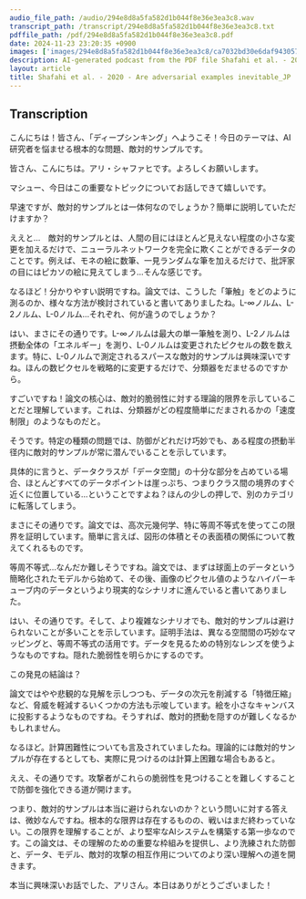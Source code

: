```yaml
---
audio_file_path: /audio/294e8d8a5fa582d1b044f8e36e3ea3c8.wav
transcript_path: /transcript/294e8d8a5fa582d1b044f8e36e3ea3c8.txt
pdffile_path: /pdf/294e8d8a5fa582d1b044f8e36e3ea3c8.pdf
date: 2024-11-23 23:20:35 +0900
images: ['images/294e8d8a5fa582d1b044f8e36e3ea3c8/ca7032bd30e6daf943057ddfe2651d33abaaf1f9defb4d4a582ef821c94fdc08.jpg', 'images/294e8d8a5fa582d1b044f8e36e3ea3c8/5a0dfde9ea4f17b85fa9a72cbb9eac395e35e4a3a57feaf77e1258ef4d2b1597.jpg', 'images/294e8d8a5fa582d1b044f8e36e3ea3c8/d2061dc9c44cdab387699fab34e8a9d6316204bbbce3c2b86c1fabb3a1097635.jpg', 'images/294e8d8a5fa582d1b044f8e36e3ea3c8/99b0e79496291459dd0265d50429b9b59898d051fa87729f2878920329ba32d5.jpg']
description: AI-generated podcast from the PDF file Shafahi et al. - 2020 - Are adversarial examples inevitable_JP / 294e8d8a5fa582d1b044f8e36e3ea3c8
layout: article
title: Shafahi et al. - 2020 - Are adversarial examples inevitable_JP
---
```


## Transcription
こんにちは！皆さん、「ディープシンキング」へようこそ！今日のテーマは、AI研究者を悩ませる根本的な問題、敵対的サンプルです。

皆さん、こんにちは。アリ・シャファヒです。よろしくお願いします。

マシュー、今日はこの重要なトピックについてお話しできて嬉しいです。

早速ですが、敵対的サンプルとは一体何なのでしょうか？簡単に説明していただけますか？

ええと…　敵対的サンプルとは、人間の目にはほとんど見えない程度の小さな変更を加えるだけで、ニューラルネットワークを完全に欺くことができるデータのことです。例えば、モネの絵に数筆、一見ランダムな筆を加えるだけで、批評家の目にはピカソの絵に見えてしまう…そんな感じです。

なるほど！分かりやすい説明ですね。論文では、こうした「筆触」をどのように測るのか、様々な方法が検討されていると書いてありましたね。L-∞ノルム、L-2ノルム、L-0ノルム…それぞれ、何が違うのでしょうか？

はい、まさにその通りです。L-∞ノルムは最大の単一筆触を測り、L-2ノルムは摂動全体の「エネルギー」を測り、L-0ノルムは変更されたピクセルの数を数えます。特に、L-0ノルムで測定されるスパースな敵対的サンプルは興味深いですね。ほんの数ピクセルを戦略的に変更するだけで、分類器をだませるのですから。

すごいですね！論文の核心は、敵対的脆弱性に対する理論的限界を示していることだと理解しています。これは、分類器がどの程度簡単にだまされるかの「速度制限」のようなものだと。

そうです。特定の種類の問題では、防御がどれだけ巧妙でも、ある程度の摂動半径内に敵対的サンプルが常に潜んでいることを示しています。

具体的に言うと、データクラスが「データ空間」の十分な部分を占めている場合、ほとんどすべてのデータポイントは崖っぷち、つまりクラス間の境界のすぐ近くに位置している…ということですよね？ほんの少しの押しで、別のカテゴリに転落してしまう。

まさにその通りです。論文では、高次元幾何学、特に等周不等式を使ってこの限界を証明しています。簡単に言えば、図形の体積とその表面積の関係について教えてくれるものです。

等周不等式…なんだか難しそうですね。論文では、まずは球面上のデータという簡略化されたモデルから始めて、その後、画像のピクセル値のようなハイパーキューブ内のデータというより現実的なシナリオに進んでいると書いてありました。

はい、その通りです。そして、より複雑なシナリオでも、敵対的サンプルは避けられないことが多いことを示しています。証明手法は、異なる空間間の巧妙なマッピングと、等周不等式の活用です。データを見るための特別なレンズを使うようなものですね。隠れた脆弱性を明らかにするのです。

この発見の結論は？

論文ではやや悲観的な見解を示しつつも、データの次元を削減する「特徴圧縮」など、脅威を軽減するいくつかの方法も示唆しています。絵を小さなキャンバスに投影するようなものですね。そうすれば、敵対的摂動を隠すのが難しくなるかもしれません。

なるほど。計算困難性についても言及されていましたね。理論的には敵対的サンプルが存在するとしても、実際に見つけるのは計算上困難な場合もあると。

ええ、その通りです。攻撃者がこれらの脆弱性を見つけることを難しくすることで防御を強化できる道が開けます。

つまり、敵対的サンプルは本当に避けられないのか？という問いに対する答えは、微妙なんですね。根本的な限界は存在するものの、戦いはまだ終わっていない。この限界を理解することが、より堅牢なAIシステムを構築する第一歩なのです。この論文は、その理解のための重要な枠組みを提供し、より洗練された防御と、データ、モデル、敵対的攻撃の相互作用についてのより深い理解への道を開きます。

本当に興味深いお話でした、アリさん。本日はありがとうございました！





